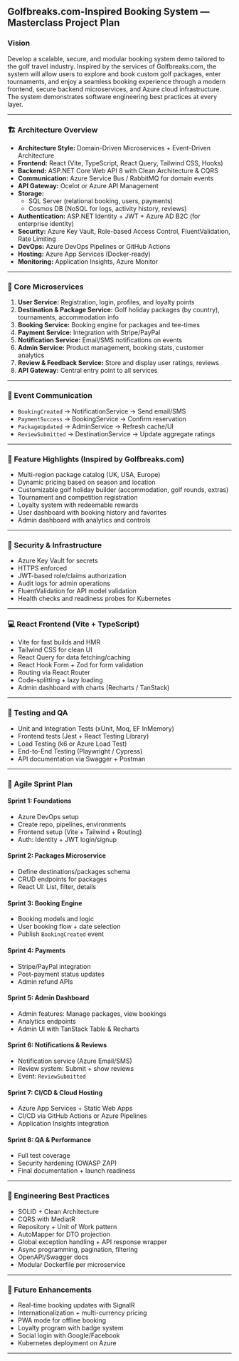 ## Golfbreaks.com-Inspired Booking System — Masterclass Project Plan

### Vision
Develop a scalable, secure, and modular booking system demo tailored to the golf travel industry. Inspired by the services of Golfbreaks.com, the system will allow users to explore and book custom golf packages, enter tournaments, and enjoy a seamless booking experience through a modern frontend, secure backend microservices, and Azure cloud infrastructure. The system demonstrates software engineering best practices at every layer.

---

### 🏗️ Architecture Overview

- **Architecture Style:** Domain-Driven Microservices + Event-Driven Architecture
- **Frontend:** React (Vite, TypeScript, React Query, Tailwind CSS, Hooks)
- **Backend:** ASP.NET Core Web API 8 with Clean Architecture & CQRS
- **Communication:** Azure Service Bus / RabbitMQ for domain events
- **API Gateway:** Ocelot or Azure API Management
- **Storage:**
  - SQL Server (relational booking, users, payments)
  - Cosmos DB (NoSQL for logs, activity history, reviews)
- **Authentication:** ASP.NET Identity + JWT + Azure AD B2C (for enterprise identity)
- **Security:** Azure Key Vault, Role-based Access Control, FluentValidation, Rate Limiting
- **DevOps:** Azure DevOps Pipelines or GitHub Actions
- **Hosting:** Azure App Services (Docker-ready)
- **Monitoring:** Application Insights, Azure Monitor

---

### 🧱 Core Microservices

1. **User Service:** Registration, login, profiles, and loyalty points
2. **Destination & Package Service:** Golf holiday packages (by country), tournaments, accommodation info
3. **Booking Service:** Booking engine for packages and tee-times
4. **Payment Service:** Integration with Stripe/PayPal
5. **Notification Service:** Email/SMS notifications on events
6. **Admin Service:** Product management, booking stats, customer analytics
7. **Review & Feedback Service:** Store and display user ratings, reviews
8. **API Gateway:** Central entry point to all services

---

### 🧵 Event Communication

- `BookingCreated` → NotificationService → Send email/SMS
- `PaymentSuccess` → BookingService → Confirm reservation
- `PackageUpdated` → AdminService → Refresh cache/UI
- `ReviewSubmitted` → DestinationService → Update aggregate ratings

---

### 🎯 Feature Highlights (Inspired by Golfbreaks.com)

- Multi-region package catalog (UK, USA, Europe)
- Dynamic pricing based on season and location
- Customizable golf holiday builder (accommodation, golf rounds, extras)
- Tournament and competition registration
- Loyalty system with redeemable rewards
- User dashboard with booking history and favorites
- Admin dashboard with analytics and controls

---

### 🔐 Security & Infrastructure

- Azure Key Vault for secrets
- HTTPS enforced
- JWT-based role/claims authorization
- Audit logs for admin operations
- FluentValidation for API model validation
- Health checks and readiness probes for Kubernetes

---

### 💻 React Frontend (Vite + TypeScript)

- Vite for fast builds and HMR
- Tailwind CSS for clean UI
- React Query for data fetching/caching
- React Hook Form + Zod for form validation
- Routing via React Router
- Code-splitting + lazy loading
- Admin dashboard with charts (Recharts / TanStack)

---

### 🧪 Testing and QA

- Unit and Integration Tests (xUnit, Moq, EF InMemory)
- Frontend tests (Jest + React Testing Library)
- Load Testing (k6 or Azure Load Test)
- End-to-End Testing (Playwright / Cypress)
- API documentation via Swagger + Postman

---

### 🔁 Agile Sprint Plan

#### Sprint 1: Foundations
- Azure DevOps setup
- Create repo, pipelines, environments
- Frontend setup (Vite + Tailwind + Routing)
- Auth: Identity + JWT login/signup

#### Sprint 2: Packages Microservice
- Define destinations/packages schema
- CRUD endpoints for packages
- React UI: List, filter, details

#### Sprint 3: Booking Engine
- Booking models and logic
- User booking flow + date selection
- Publish `BookingCreated` event

#### Sprint 4: Payments
- Stripe/PayPal integration
- Post-payment status updates
- Admin refund APIs

#### Sprint 5: Admin Dashboard
- Admin features: Manage packages, view bookings
- Analytics endpoints
- Admin UI with TanStack Table & Recharts

#### Sprint 6: Notifications & Reviews
- Notification service (Azure Email/SMS)
- Review system: Submit + show reviews
- Event: `ReviewSubmitted`

#### Sprint 7: CI/CD & Cloud Hosting
- Azure App Services + Static Web Apps
- CI/CD via GitHub Actions or Azure Pipelines
- Application Insights integration

#### Sprint 8: QA & Performance
- Full test coverage
- Security hardening (OWASP ZAP)
- Final documentation + launch readiness

---

### 🧠 Engineering Best Practices

- SOLID + Clean Architecture
- CQRS with MediatR
- Repository + Unit of Work pattern
- AutoMapper for DTO projection
- Global exception handling + API response wrapper
- Async programming, pagination, filtering
- OpenAPI/Swagger docs
- Modular Dockerfile per microservice

---

### 🚀 Future Enhancements

- Real-time booking updates with SignalR
- Internationalization + multi-currency pricing
- PWA mode for offline booking
- Loyalty program with badge system
- Social login with Google/Facebook
- Kubernetes deployment on Azure

---



